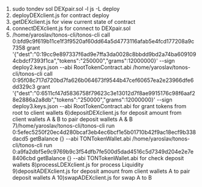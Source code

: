 1) sudo tondev sol DEXpair.sol -l js -L deploy
2) deployDEXclient.js for contract deploy
3) getDEXclient.js for view current state of contract
4) connectDEXclient.js for connect to DEXpair.sol
5) /home/yaroslav/tonos-cli/tonos-cli call 0:bfd9c9f619b11ce1f3f9520af60dd64a5d4773116afab5e4fcd177208a9c7358 grant '{"dest":"0:19cc9e897337f6ad9e7ffa3da0028c8bbdd9bd2a74ba6091094cbdcf7393f1ca","tokens":"250000","grams":12000000}' --sign deploy2.keys.json --abi RootTokenContract.abi
/home/yaroslav/tonos-cli/tonos-cli call 0:95f08c717d720bd7fa626b064673f9544b47cef60657ea2e23966dfe6dd329c3 grant '{"dest":"0:6511cf47d5836758f79623c3e13012d7f8ae9915176c98f6aaf28e2886a2a8db","tokens":"250000","grams":12000000}' --sign deploy3.keys.json --abi RootTokenContract.abi
for grant tokens from root to client wallets
6)depositDEXclient.js for deposit amount from client wallets A & B to pair deposit wallets A & B
7)/home/yaroslav/tonos-cli/tonos-cli run 0:5efec5250f20ec4d280bcaf3eb4ec6bcf1e5b01710b42f9ac18ecf9b338dacd5 getBalance {} --abi TONTokenWallet.abi
/home/yaroslav/tonos-cli/tonos-cli run 0:a9fa2dbf5e9c9769b9c3f54dfb7fe500d5dad4516c5d7349d204e2e7e8406cbd getBalance {} --abi TONTokenWallet.abi
for check deposit wallets
8)processLDEXclient.js for process Liquidity 
9)depositADEXclient.js for deposit amount from client wallets A to pair deposit wallets A
10)swapADEXclient.js for swap A to B 

